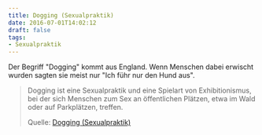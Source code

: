 ```yaml
---
title: Dogging (Sexualpraktik)
date: 2016-07-01T14:02:12
draft: false
tags:
- Sexualpraktik
---
```


Der Begriff "Dogging" kommt aus England. Wenn Menschen dabei erwischt
wurden sagten sie meist nur "Ich führ nur den Hund aus".

> Dogging ist eine Sexualpraktik und eine Spielart von Exhibitionismus, bei
> der sich Menschen zum Sex an öffentlichen Plätzen, etwa im Wald oder auf
> Parkplätzen, treffen.
>
> Quelle: [Dogging (Sexualpraktik)](https://de.wikipedia.org/wiki/Dogging_(Sexualpraktik))